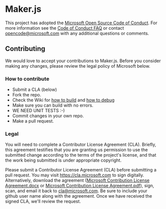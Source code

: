 # Maker.js

This project has adopted the [Microsoft Open Source Code of Conduct](https://opensource.microsoft.com/codeofconduct/). For more information see the [Code of Conduct FAQ](https://opensource.microsoft.com/codeofconduct/faq/) or contact [opencode@microsoft.com](mailto:opencode@microsoft.com) with any additional questions or comments.

## Contributing
We would love to accept your contributions to Maker.js. Before you consider making any changes, please review the legal policy of Microsoft below.

### How to contribute
* Submit a CLA (below)
* Fork the repo.
* Check the Wiki for [how to build](https://github.com/Microsoft/Maker.js/wiki/Contributors-Build) and [how to debug](https://github.com/Microsoft/Maker.js/wiki/Contributors-Debug)
* Make sure you can build with no errors.
* WE NEED UNIT TESTS :-)
* Commit changes in your own repo.
* Make a pull request.

### Legal
You will need to complete a Contributor License Agreement (CLA). Briefly, this agreement testifies that you are granting us permission to use the submitted change according to the terms of the project's license, and that the work being submitted is under appropriate copyright.

Please submit a Contributor License Agreement (CLA) before submitting a pull request. You may visit https://cla.microsoft.com to sign digitally. Alternatively, download the agreement ([Microsoft Contribution License Agreement.docx](https://www.codeplex.com/Download?ProjectName=typescript&DownloadId=822190) or [Microsoft Contribution License Agreement.pdf](https://www.codeplex.com/Download?ProjectName=typescript&DownloadId=921298)), sign, scan, and email it back to <cla@microsoft.com>. Be sure to include your github user name along with the agreement. Once we have received the signed CLA, we'll review the request.
